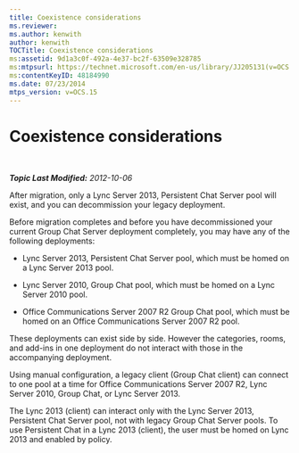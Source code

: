 ```yaml
---
title: Coexistence considerations
ms.reviewer: 
ms.author: kenwith
author: kenwith
TOCTitle: Coexistence considerations
ms:assetid: 9d1a3c0f-492a-4e37-bc2f-63509e328785
ms:mtpsurl: https://technet.microsoft.com/en-us/library/JJ205131(v=OCS.15)
ms:contentKeyID: 48184990
ms.date: 07/23/2014
mtps_version: v=OCS.15
---
```


<div data-xmlns="http://www.w3.org/1999/xhtml">

<div class="topic" data-xmlns="http://www.w3.org/1999/xhtml" data-msxsl="urn:schemas-microsoft-com:xslt" data-cs="http://msdn.microsoft.com/en-us/">

<div data-asp="http://msdn2.microsoft.com/asp">

# Coexistence considerations

</div>

<div id="mainSection">

<div id="mainBody">

<span> </span>

_**Topic Last Modified:** 2012-10-06_

After migration, only a Lync Server 2013, Persistent Chat Server pool will exist, and you can decommission your legacy deployment.

Before migration completes and before you have decommissioned your current Group Chat Server deployment completely, you may have any of the following deployments:

  - Lync Server 2013, Persistent Chat Server pool, which must be homed on a Lync Server 2013 pool.

  - Lync Server 2010, Group Chat pool, which must be homed on a Lync Server 2010 pool.

  - Office Communications Server 2007 R2 Group Chat pool, which must be homed on an Office Communications Server 2007 R2 pool.

These deployments can exist side by side. However the categories, rooms, and add-ins in one deployment do not interact with those in the accompanying deployment.

Using manual configuration, a legacy client (Group Chat client) can connect to one pool at a time for Office Communications Server 2007 R2, Lync Server 2010, Group Chat, or Lync Server 2013.

The Lync 2013 (client) can interact only with the Lync Server 2013, Persistent Chat Server pool, not with legacy Group Chat Server pools. To use Persistent Chat in a Lync 2013 (client), the user must be homed on Lync 2013 and enabled by policy.

</div>

<span> </span>

</div>

</div>

</div>


